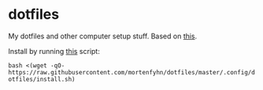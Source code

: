 # dotfiles

My dotfiles and other computer setup stuff. Based on [this](https://www.atlassian.com/git/tutorials/dotfiles).

Install by running [this](https://github.com/mortenfyhn/dotfiles/blob/master/.config/dotfiles/install.sh) script:

`bash <(wget -qO- https://raw.githubusercontent.com/mortenfyhn/dotfiles/master/.config/dotfiles/install.sh)`
